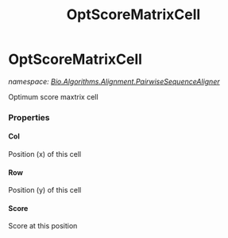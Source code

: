 ﻿---
title: OptScoreMatrixCell
---

# OptScoreMatrixCell
_namespace: [Bio.Algorithms.Alignment.PairwiseSequenceAligner](N-Bio.Algorithms.Alignment.PairwiseSequenceAligner.html)_

Optimum score maxtrix cell



### Properties

#### Col
Position (x) of this cell
#### Row
Position (y) of this cell
#### Score
Score at this position

